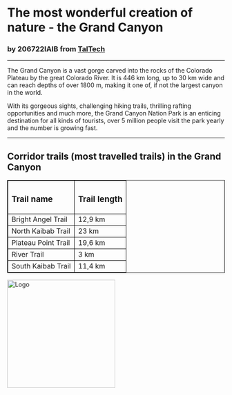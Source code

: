 <html>
<head>
<style>
table, th, td {
  border: 1px solid black;
}
</style>
<title>The greatest wonder of nature</title>
</head>
<body>
<h1>The most wonderful creation of nature - the Grand Canyon</h1>
<h3>by 206722IAIB from <a href="https://taltech.ee/">TalTech</a></h3>
<hr>
<p>The Grand Canyon is a vast gorge carved into the rocks of the Colorado Plateau by the great Colorado River. It is 446 km long, up to 30 km wide and can reach depths of over 1800 m, making it one of, if not the largest canyon in the world.</p>
<p>With its gorgeous sights, challenging hiking trails, thrilling rafting opportunities and much more, the Grand Canyon Nation Park is an enticing destination for all kinds of tourists, over 5 million people visit the park yearly and the number is growing fast.</p>
<hr>
<table>
	<h2>Corridor trails (most travelled trails) in the Grand Canyon</h2>
	<tr>
		<th><h3 style="text-align:left;">Trail name</h3></th>
		<th><h3 style="text-align:left;">Trail length</h3></th>
	</tr>
	<tr>
		<td>Bright Angel Trail</td>
		<td>12,9 km</td>
	</tr>
	<tr>
		<td>North Kaibab Trail</td>
		<td>23 km</td>
	</tr>
	<tr>
		<td>Plateau Point Trail</td>
		<td>19,6 km</td>
	</tr>
	<tr>
		<td>River Trail</td>
		<td>3 km</td>
	</tr>
	<tr>
		<td>South Kaibab Trail</td>
		<td>11,4 km</td>
	</tr>
</table>
<img src="https://cdn.shopify.com/s/files/1/1771/0049/products/grand-canyon-sticker_1024x.png?v=1570059301" alt="Logo" width="250" height="250">
</body>
</html>
